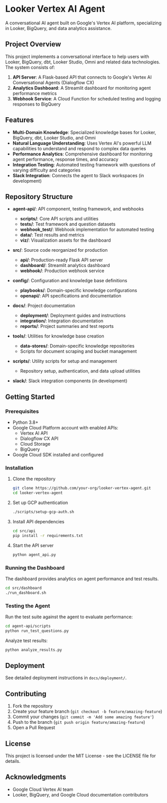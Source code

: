 # Looker Vertex AI Agent

A conversational AI agent built on Google's Vertex AI platform, specializing in Looker, BigQuery, and data analytics assistance.

## Project Overview

This project implements a conversational interface to help users with Looker, BigQuery, dbt, Looker Studio, Omni and related data technologies. The system consists of:

1. **API Server**: A Flask-based API that connects to Google's Vertex AI Conversational Agents (Dialogflow CX)
2. **Analytics Dashboard**: A Streamlit dashboard for monitoring agent performance metrics
3. **Webhook Service**: A Cloud Function for scheduled testing and logging responses to BigQuery

## Features

- **Multi-Domain Knowledge**: Specialized knowledge bases for Looker, BigQuery, dbt, Looker Studio, and Omni
- **Natural Language Understanding**: Uses Vertex AI's powerful LLM capabilities to understand and respond to complex data queries
- **Performance Analytics**: Comprehensive dashboard for monitoring agent performance, response times, and accuracy
- **Integration Testing**: Automated testing framework with questions of varying difficulty and categories
- **Slack Integration**: Connects the agent to Slack workspaces (in development)

## Repository Structure

- **agent-api/**: API component, testing framework, and webhooks
  - **scripts/**: Core API scripts and utilities
  - **tests/**: Test framework and question datasets
  - **webhook_test/**: Webhook implementation for automated testing
  - **data/**: Test results and metrics
  - **viz/**: Visualization assets for the dashboard

- **src/**: Source code reorganized for production
  - **api/**: Production-ready Flask API server
  - **dashboard/**: Streamlit analytics dashboard
  - **webhook/**: Production webhook service

- **config/**: Configuration and knowledge base definitions
  - **playbooks/**: Domain-specific knowledge configurations
  - **openapi/**: API specifications and documentation

- **docs/**: Project documentation
  - **deployment/**: Deployment guides and instructions
  - **integration/**: Integration documentation
  - **reports/**: Project summaries and test reports

- **tools/**: Utilities for knowledge base creation
  - **data-stores/**: Domain-specific knowledge repositories
  - Scripts for document scraping and bucket management

- **scripts/**: Utility scripts for setup and management
  - Repository setup, authentication, and data upload utilities

- **slack/**: Slack integration components (in development)

## Getting Started

### Prerequisites

- Python 3.8+
- Google Cloud Platform account with enabled APIs:
  - Vertex AI API
  - Dialogflow CX API
  - Cloud Storage
  - BigQuery
- Google Cloud SDK installed and configured

### Installation

1. Clone the repository
   ```bash
   git clone https://github.com/your-org/looker-vertex-agent.git
   cd looker-vertex-agent
   ```

2. Set up GCP authentication
   ```bash
   ./scripts/setup-gcp-auth.sh
   ```

3. Install API dependencies
   ```bash
   cd src/api
   pip install -r requirements.txt
   ```

4. Start the API server
   ```bash
   python agent_api.py
   ```

### Running the Dashboard

The dashboard provides analytics on agent performance and test results.

```bash
cd src/dashboard
./run_dashboard.sh
```

### Testing the Agent

Run the test suite against the agent to evaluate performance:

```bash
cd agent-api/scripts
python run_test_questions.py
```

Analyze test results:

```bash
python analyze_results.py
```

## Deployment

See detailed deployment instructions in `docs/deployment/`.

## Contributing

1. Fork the repository
2. Create your feature branch (`git checkout -b feature/amazing-feature`)
3. Commit your changes (`git commit -m 'Add some amazing feature'`)
4. Push to the branch (`git push origin feature/amazing-feature`)
5. Open a Pull Request

## License

This project is licensed under the MIT License - see the LICENSE file for details.

## Acknowledgments

- Google Cloud Vertex AI team
- Looker, BigQuery, and Google Cloud documentation contributors